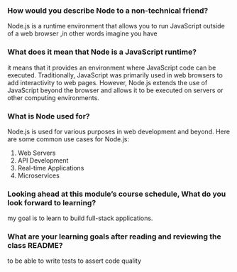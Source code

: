 ### How would you describe Node to a non-technical friend?
Node.js is a runtime environment that allows you to run JavaScript outside of a web browser ,in other words imagine you have 

### What does it mean that Node is a JavaScript runtime?

it means that it provides an environment where JavaScript code can be executed. Traditionally, JavaScript was primarily used in web browsers to add interactivity to web pages. However, Node.js extends the use of JavaScript beyond the browser and allows it to be executed on servers or other computing environments.

### What is Node used for?
Node.js is used for various purposes in web development and beyond. Here are some common use cases for Node.js:

1. Web Servers
1. API Development
1. Real-time Applications
1. Microservices


### Looking ahead at this module’s course schedule, What do you look forward to learning?

my goal is to learn to build full-stack applications.

### What are your learning goals after reading and reviewing the class README?
 to be able to  write tests to assert code quality